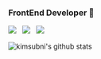 ### FrontEnd Developer 👋

<!--
**kimsubni/kimsubni** is a ✨ _special_ ✨ repository because its `README.md` (this file) appears on your GitHub profile.

Here are some ideas to get you started:

- 🔭 I’m currently working on ...
- 🌱 I’m currently learning ...
- 👯 I’m looking to collaborate on ...
- 🤔 I’m looking for help with ...
- 💬 Ask me about ...
- 📫 How to reach me: ...
- 😄 Pronouns: ...
- ⚡ Fun fact: ...
-->
<a href="https://www.notion.so/8e3b327f22aa49e99e55f24c353670c2?pvs=4" target="_blank"><img src="https://img.shields.io/badge/notion-806BFF?style=for-the-badge&logo=notion&logoColor=FFFFFF"/></a>&nbsp;&nbsp;
<a href="https://handy-stick-0e3.notion.site/Design-cbca3217b2554fcebec1727bb711eb0b" target="_blank"><img src="https://img.shields.io/badge/Design Porfolio-C5D4FF?style=for-the-badge&logo=notion&logoColor=000000"/></a>
&nbsp;&nbsp;<a href="mailto:yosopu0105@naver.com" target="_blank"><img src="https://img.shields.io/badge/yosopu0105@naver.com-FF6D6D?style=for-the-badge&logo=gmail&logoColor=FFFFFF"/></a>

![kimsubni's github stats](https://github-readme-stats.vercel.app/api?username=kimsubni&show_icons=true&theme=tokyonight)
